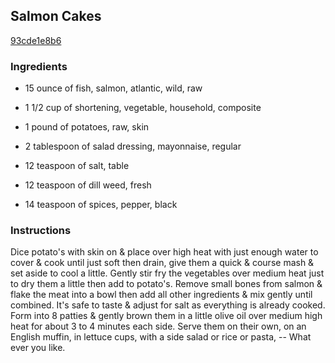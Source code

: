## Salmon Cakes

[93cde1e8b6](http://www.food.com/recipe/salmon-cakes-393856)

### Ingredients

 - 15 ounce of fish, salmon, atlantic, wild, raw

 - 1 1/2 cup of shortening, vegetable, household, composite

 - 1 pound of potatoes, raw, skin

 - 2 tablespoon of salad dressing, mayonnaise, regular

 - 12 teaspoon of salt, table

 - 12 teaspoon of dill weed, fresh

 - 14 teaspoon of spices, pepper, black

### Instructions

Dice potato's with skin on & place over high heat with just enough water to cover & cook until just soft then drain, give them a quick & course mash & set aside to cool a little. Gently stir fry the vegetables over medium heat just to dry them a little then add to potato's. Remove small bones from salmon & flake the meat into a bowl then add all other ingredients & mix gently until combined. It's safe to taste & adjust for salt as everything is already cooked. Form into 8 patties & gently brown them in a little olive oil over medium high heat for about 3 to 4 minutes each side. Serve them on their own, on an English muffin, in lettuce cups, with a side salad or rice or pasta, -- What ever you like.